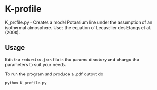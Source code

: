 K-profile
=========

K_profile.py - Creates a model Potassium line under the assumption of an isothermal atmosphere. Uses the equation of Lecavelier des Etangs et al. (2008).

Usage
-----

Edit the `reduction.json` file in the params directory and change the parameters to suit your needs.

To run the program and produce a .pdf output do

```python
python K_profile.py
```